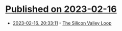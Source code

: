 # [Published on 2023-02-16](index.md)

* [2023-02-16, 20:33:11](https://news.ycombinator.com/item?id=34825573) - [The Silicon Valley Loop](https://nymag.com/intelligencer/2023/02/the-silicon-valley-loop-malcolm-harriss-palo-alto.html)
